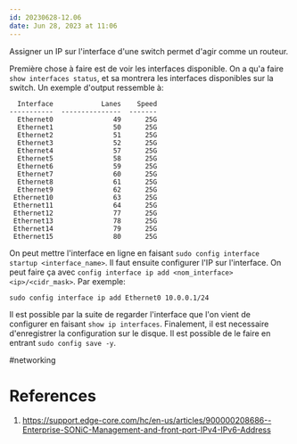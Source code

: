 ```yaml
---
id: 20230628-12.06
date: Jun 28, 2023 at 11:06
---
```


Assigner un IP sur l'interface d'une switch permet d'agir comme un routeur. 

Première chose à faire est de voir les interfaces disponible. On a qu'a faire `show interfaces status`, et sa montrera les interfaces disponibles sur la switch. Un exemple d'output ressemble à:
```
  Interface            Lanes    Speed
-----------  ---------------  -------
  Ethernet0               49      25G
  Ethernet1               50      25G
  Ethernet2               51      25G
  Ethernet3               52      25G
  Ethernet4               57      25G
  Ethernet5               58      25G
  Ethernet6               59      25G
  Ethernet7               60      25G
  Ethernet8               61      25G
  Ethernet9               62      25G
 Ethernet10               63      25G
 Ethernet11               64      25G
 Ethernet12               77      25G
 Ethernet13               78      25G
 Ethernet14               79      25G
 Ethernet15               80      25G
```

On peut mettre l'interface en ligne en faisant `sudo config interface startup <interface_name>`. Il faut ensuite configurer l'IP sur l'interface. On peut faire ça avec `config interface ip add <nom_interface> <ip>/<cidr_mask>`. Par exemple:
```
sudo config interface ip add Ethernet0 10.0.0.1/24
```

Il est possible par la suite de regarder l'interface que l'on vient de configurer en faisant `show ip interfaces`. Finalement, il est necessaire d'enregistrer la configuration sur le disque. Il est possible de le faire en entrant `sudo config save -y`.

#networking 

# References
1. https://support.edge-core.com/hc/en-us/articles/900000208686--Enterprise-SONiC-Management-and-front-port-IPv4-IPv6-Address